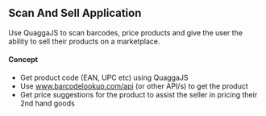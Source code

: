 ## Scan And Sell Application

Use QuaggaJS to scan barcodes, price products and give the user the ability to sell their products on a marketplace.

#### Concept
* Get product code (EAN, UPC etc) using QuaggaJS
* Use www.barcodelookup.com/api (or other API/s) to get the product
* Get price suggestions for the product to assist the seller in pricing their 2nd hand goods
